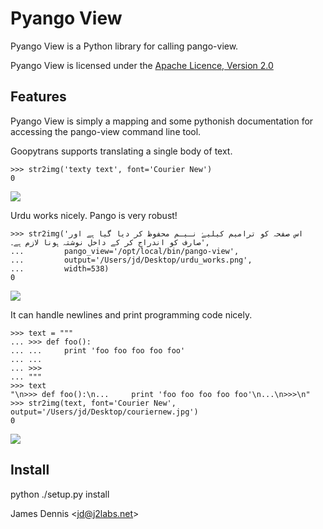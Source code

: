 Pyango View
===========

Pyango View is a Python library for calling pango-view.

Pyango View is licensed under the [Apache Licence, Version 2.0](http://www.apache.org/licenses/LICENSE-2.0.html)

Features
--------

Pyango View is simply a mapping and some pythonish documentation for accessing the pango-view command line tool.

Goopytrans supports translating a single body of text.

    >>> str2img('texty text', font='Courier New')
    0

<a href="/j2labs/pyango_view/raw/master/docs/images/textytext.png"><img src="/j2labs/pyango_view/raw/master/docs/images/shrunk/textytext.png" /></a>

Urdu works nicely. Pango is very robust!

    >>> str2img('اس صفحہ کو ترامیم کیلیۓ نـیـم محفوظ کر دیا گیا ہے اور صارف کو اندراج کر کے داخل نوشتہ ہونا لازم ہے۔', 
    ...         pango_view='/opt/local/bin/pango-view',
    ...         output='/Users/jd/Desktop/urdu_works.png',
    ...         width=538)
    0

<a href="/j2labs/pyango_view/raw/images/urdu_works.png"><img src="/j2labs/pyango_view/raw/master/docs/images/shrunk/urdu_works.png" /></a>

It can handle newlines and print programming code nicely.

    >>> text = """
    ... >>> def foo():
    ... ...     print 'foo foo foo foo foo'
    ... ...
    ... >>>
    ... """
    >>> text
    "\n>>> def foo():\n...     print 'foo foo foo foo foo'\n...\n>>>\n"
    >>> str2img(text, font='Courier New', output='/Users/jd/Desktop/couriernew.jpg')
    0

<a href="/j2labs/pyango_view/raw/images/programming_code.png"><img src="/j2labs/pyango_view/raw/master/docs/images/shrunk/programming_code.png" /></a>
    
Install
-------

python ./setup.py install

James Dennis <<jd@j2labs.net>>
